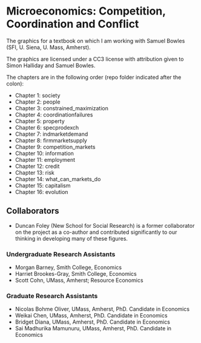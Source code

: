 # Microeconomics: Competition, Coordination and Conflict
The graphics for a textbook on which I am working with Samuel Bowles (SFI, U. Siena, U. Mass, Amherst).  

The graphics are licensed under a CC3 license with attribution given to Simon Halliday and Samuel Bowles. 

The chapters are in the following order (repo folder indicated after the colon):

- Chapter 1: society
- Chapter 2: people
- Chapter 3: constrained_maximization
- Chapter 4: coordinationfailures
- Chapter 5: property
- Chapter 6: specprodexch
- Chapter 7: indmarketdemand 
- Chapter 8: firmmarketsupply
- Chapter 9: competition_markets
- Chapter 10: information
- Chapter 11: employment 
- Chapter 12: credit
- Chapter 13: risk 
- Chapter 14: what_can_markets_do 
- Chapter 15: capitalism 
- Chapter 16: evolution

## Collaborators
- Duncan Foley (New School for Social Research) is a former collaborator on the project as a co-author and contributed significantly to our thinking in developing many of these figures.

### Undergraduate Research Assistants 
- Morgan Barney, Smith College, Economics
- Harriet Brookes-Gray, Smith College, Economics
- Scott Cohn, UMass, Amherst; Resource Economics

### Graduate Research Assistants
- Nicolas Bohme Oliver, UMass, Amherst, PhD. Candidate in Economics
- Weikai Chen, UMass, Amherst, PhD. Candidate in Economics
- Bridget Diana, UMass, Amherst, PhD. Candidate in Economics
- Sai Madhurika Mamunuru, UMass, Amherst, PhD. Candidate in Economics
